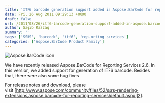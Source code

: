 ```yaml
---
title: 'ITF6 barcode generation support added in Aspose.BarCode for reporting services'
date: Fri, 26 Aug 2011 09:29:13 +0000
draft: false
url: /2011/08/26/itf6-barcode-generation-support-added-in-aspose.barcode-for-reporting-services/
author: Saqib Razzaq
summary: ''
tags: ['SSRS', 'barcode', 'itf6', 'rep-orting services']
categories: ['Aspose.BarCode Product Family']
---
```


![Aspose.BarCode icon][1]

We have recently released Aspose.BarCode for Reporting Services 2.6. In this version, we added support for generation of ITF6 barcode. Besides that, there were also some bug fixes.

For release notes and download, please visit [http://www.aspose.com/community/files/52/ssrs-rendering-extensions/aspose.barcode-for-reporting-services/default.aspx][2].




[1]: http://www.aspose.com/Images/aspose.barcode-logo2.jpg
[2]: http://www.aspose.com/community/files/52/ssrs-rendering-extensions/aspose.barcode-for-reporting-services/default.aspx




